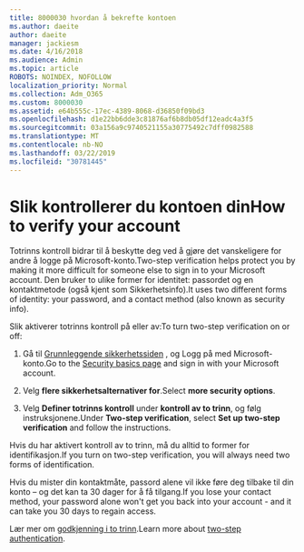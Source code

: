 ```yaml
---
title: 8000030 hvordan å bekrefte kontoen
ms.author: daeite
author: daeite
manager: jackiesm
ms.date: 4/16/2018
ms.audience: Admin
ms.topic: article
ROBOTS: NOINDEX, NOFOLLOW
localization_priority: Normal
ms.collection: Adm_O365
ms.custom: 8000030
ms.assetid: e64b555c-17ec-4389-8068-d36850f09bd3
ms.openlocfilehash: d1e22bb6dde3c81876af6b8db05df12eadc4a3f5
ms.sourcegitcommit: 03a156a9c9740521155a30775492c7dff0982588
ms.translationtype: MT
ms.contentlocale: nb-NO
ms.lasthandoff: 03/22/2019
ms.locfileid: "30781445"
---
```

# <a name="how-to-verify-your-account"></a><span data-ttu-id="5d459-102">Slik kontrollerer du kontoen din</span><span class="sxs-lookup"><span data-stu-id="5d459-102">How to verify your account</span></span>

<span data-ttu-id="5d459-103">Totrinns kontroll bidrar til å beskytte deg ved å gjøre det vanskeligere for andre å logge på Microsoft-konto.</span><span class="sxs-lookup"><span data-stu-id="5d459-103">Two-step verification helps protect you by making it more difficult for someone else to sign in to your Microsoft account.</span></span> <span data-ttu-id="5d459-104">Den bruker to ulike former for identitet: passordet og en kontaktmetode (også kjent som Sikkerhetsinfo).</span><span class="sxs-lookup"><span data-stu-id="5d459-104">It uses two different forms of identity: your password, and a contact method (also known as security info).</span></span> 
  
<span data-ttu-id="5d459-105">Slik aktiverer totrinns kontroll på eller av:</span><span class="sxs-lookup"><span data-stu-id="5d459-105">To turn two-step verification on or off:</span></span>
  
1. <span data-ttu-id="5d459-106">Gå til [Grunnleggende sikkerhetssiden](https://go.microsoft.com/fwlink/?linkid=842325) , og Logg på med Microsoft-konto.</span><span class="sxs-lookup"><span data-stu-id="5d459-106">Go to the [Security basics page](https://go.microsoft.com/fwlink/?linkid=842325) and sign in with your Microsoft account.</span></span> 
    
2. <span data-ttu-id="5d459-107">Velg **flere sikkerhetsalternativer for**.</span><span class="sxs-lookup"><span data-stu-id="5d459-107">Select **more security options**.</span></span> 
    
3. <span data-ttu-id="5d459-108">Velg **Definer totrinns kontroll** under **kontroll av to trinn**, og følg instruksjonene.</span><span class="sxs-lookup"><span data-stu-id="5d459-108">Under **Two-step verification**, select **Set up two-step verification** and follow the instructions.</span></span> 
    
<span data-ttu-id="5d459-109">Hvis du har aktivert kontroll av to trinn, må du alltid to former for identifikasjon.</span><span class="sxs-lookup"><span data-stu-id="5d459-109">If you turn on two-step verification, you will always need two forms of identification.</span></span>
  
<span data-ttu-id="5d459-110">Hvis du mister din kontaktmåte, passord alene vil ikke føre deg tilbake til din konto – og det kan ta 30 dager for å få tilgang.</span><span class="sxs-lookup"><span data-stu-id="5d459-110">If you lose your contact method, your password alone won't get you back into your account - and it can take you 30 days to regain access.</span></span> 
  
<span data-ttu-id="5d459-111">Lær mer om [godkjenning i to trinn](https://go.microsoft.com/fwlink/?linkid=872270).</span><span class="sxs-lookup"><span data-stu-id="5d459-111">Learn more about [two-step authentication](https://go.microsoft.com/fwlink/?linkid=872270).</span></span>
  


